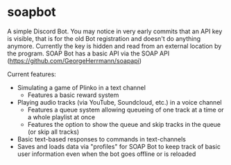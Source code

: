 # soapbot

A simple Discord Bot. You may notice in very early commits that an API key is visible, that is for the old Bot registration and doesn't do anything anymore. Currently the key is hidden and read from an external location by the program. SOAP Bot has a basic API via the SOAP API (https://github.com/GeorgeHerrmann/soapapi)

Current features:

- Simulating a game of Plinko in a text channel
    - Features a basic reward system
- Playing audio tracks (via YouTube, Soundcloud, etc.) in a voice channel
    - Features a queue system allowing queueing of one track at a time or a whole playlist at once
    - Features the option to show the queue and skip tracks in the queue (or skip all tracks)
- Basic text-based responses to commands in text-channels
- Saves and loads data via "profiles" for SOAP Bot to keep track of basic user information even when the bot goes offline or is reloaded